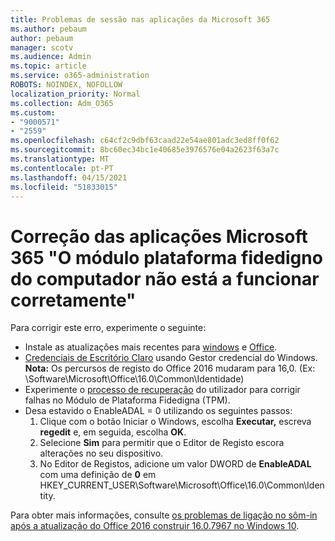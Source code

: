```yaml
---
title: Problemas de sessão nas aplicações da Microsoft 365
ms.author: pebaum
author: pebaum
manager: scotv
ms.audience: Admin
ms.topic: article
ms.service: o365-administration
ROBOTS: NOINDEX, NOFOLLOW
localization_priority: Normal
ms.collection: Adm_O365
ms.custom:
- "9000571"
- "2559"
ms.openlocfilehash: c64cf2c9dbf63caad22e54ae801adc3ed8ff0f62
ms.sourcegitcommit: 8bc60ec34bc1e40685e3976576e04a2623f63a7c
ms.translationtype: MT
ms.contentlocale: pt-PT
ms.lasthandoff: 04/15/2021
ms.locfileid: "51833015"
---
```

# <a name="fixing-the-microsoft-365-apps-your-computers-trusted-platform-module-is-not-functioning-properly-message"></a>Correção das aplicações Microsoft 365 "O módulo plataforma fidedigno do computador não está a funcionar corretamente"

Para corrigir este erro, experimente o seguinte:

- Instale as atualizações mais recentes para [windows](https://support.microsoft.com/help/4027667/windows-10-update) e [Office](https://support.office.com/article/update-office-and-your-computer-with-microsoft-update-2ab296f3-7f03-43a2-8e50-46de917611c5).
- [Credenciais de Escritório Claro](https://docs.microsoft.com/office/troubleshoot/office-suite-issues/another-account-already-signed-in#step-4-clear-cached-credentials-on-the-computer) usando Gestor credencial do Windows.<br/>
    **Nota:** Os percursos de registo do Office 2016 mudaram para 16,0. (Ex: \Software\Microsoft\Office\16.0\Common\Identidade\)
- Experimente o [processo de recuperação](https://docs.microsoft.com/office365/troubleshoot/administration/connection-issue-when-sign-in-office-2016#symptom-2) do utilizador para corrigir falhas no Módulo de Plataforma Fidedigna (TPM).
- Desa estavido o EnableADAL = 0 utilizando os seguintes passos:  
    1. Clique com o botão Iniciar o Windows, escolha **Executar,** escreva **regedit** e, em seguida, escolha **OK**.
    2. Selecione **Sim** para permitir que o Editor de Registo escora alterações no seu dispositivo.
    3. No Editor de Registos, adicione um valor DWORD de **EnableADAL** com uma definição de **0** em HKEY_CURRENT_USER\Software\Microsoft\Office\16.0\Common\Identity.

Para obter mais informações, consulte [os problemas de ligação no sôm-in após a atualização do Office 2016 construir 16.0.7967 no Windows 10](https://docs.microsoft.com/office365/troubleshoot/administration/connection-issue-when-sign-in-office-2016).